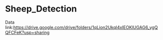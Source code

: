 # Sheep_Detection

Data link:https://drive.google.com/drive/folders/1qLion2Ukql4xIEOKlUGAG6_ygQQFCFeK?usp=sharing
